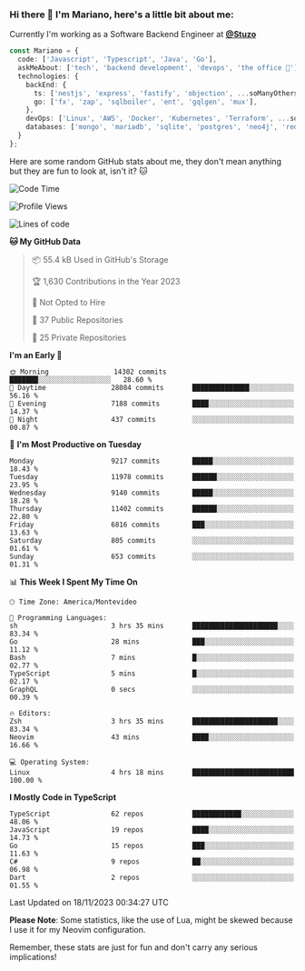 ### Hi there 👋 I'm Mariano, here's a little bit about me:

Currently I'm working as a Software Backend Engineer at [**@Stuzo**](https://www.stuzo.com/)

```ts
const Mariano = {
  code: ['Javascript', 'Typescript', 'Java', 'Go'],
  askMeAbout: ['tech', 'backend development', 'devops', 'the office 💼'],
  technologies: {
    backEnd: {
      ts: ['nestjs', 'express', 'fastify', 'objection', ...soManyOthersFrameworks],
      go: ['fx', 'zap', 'sqlboiler', 'ent', 'gqlgen', 'mux'],
    },
    devOps: ['Linux', 'AWS', 'Docker', 'Kubernetes', 'Terraform', ...soManyOthersTools],
    databases: ['mongo', 'mariadb', 'sqlite', 'postgres', 'neo4j', 'redis', ...],
  }
};
```

Here are some random GitHub stats about me, they don't mean anything but they are fun to look at, isn't it? 🐱

<!--START_SECTION:waka-->
![Code Time](http://img.shields.io/badge/Code%20Time-1%2C370%20hrs%2031%20mins-blue)

![Profile Views](http://img.shields.io/badge/Profile%20Views-0-blue)

![Lines of code](https://img.shields.io/badge/From%20Hello%20World%20I%27ve%20Written-12.0%20million%20lines%20of%20code-blue)

**🐱 My GitHub Data** 

> 📦 55.4 kB Used in GitHub's Storage 
 > 
> 🏆 1,630 Contributions in the Year 2023
 > 
> 🚫 Not Opted to Hire
 > 
> 📜 37 Public Repositories 
 > 
> 🔑 25 Private Repositories 
 > 
**I'm an Early 🐤** 

```text
🌞 Morning                14302 commits       ███████░░░░░░░░░░░░░░░░░░   28.60 % 
🌆 Daytime                28084 commits       ██████████████░░░░░░░░░░░   56.16 % 
🌃 Evening                7188 commits        ████░░░░░░░░░░░░░░░░░░░░░   14.37 % 
🌙 Night                  437 commits         ░░░░░░░░░░░░░░░░░░░░░░░░░   00.87 % 
```
📅 **I'm Most Productive on Tuesday** 

```text
Monday                   9217 commits        █████░░░░░░░░░░░░░░░░░░░░   18.43 % 
Tuesday                  11978 commits       ██████░░░░░░░░░░░░░░░░░░░   23.95 % 
Wednesday                9140 commits        █████░░░░░░░░░░░░░░░░░░░░   18.28 % 
Thursday                 11402 commits       ██████░░░░░░░░░░░░░░░░░░░   22.80 % 
Friday                   6816 commits        ███░░░░░░░░░░░░░░░░░░░░░░   13.63 % 
Saturday                 805 commits         ░░░░░░░░░░░░░░░░░░░░░░░░░   01.61 % 
Sunday                   653 commits         ░░░░░░░░░░░░░░░░░░░░░░░░░   01.31 % 
```


📊 **This Week I Spent My Time On** 

```text
🕑︎ Time Zone: America/Montevideo

💬 Programming Languages: 
sh                       3 hrs 35 mins       █████████████████████░░░░   83.34 % 
Go                       28 mins             ███░░░░░░░░░░░░░░░░░░░░░░   11.12 % 
Bash                     7 mins              █░░░░░░░░░░░░░░░░░░░░░░░░   02.77 % 
TypeScript               5 mins              █░░░░░░░░░░░░░░░░░░░░░░░░   02.17 % 
GraphQL                  0 secs              ░░░░░░░░░░░░░░░░░░░░░░░░░   00.39 % 

🔥 Editors: 
Zsh                      3 hrs 35 mins       █████████████████████░░░░   83.34 % 
Neovim                   43 mins             ████░░░░░░░░░░░░░░░░░░░░░   16.66 % 

💻 Operating System: 
Linux                    4 hrs 18 mins       █████████████████████████   100.00 % 
```

**I Mostly Code in TypeScript** 

```text
TypeScript               62 repos            ████████████░░░░░░░░░░░░░   48.06 % 
JavaScript               19 repos            ████░░░░░░░░░░░░░░░░░░░░░   14.73 % 
Go                       15 repos            ███░░░░░░░░░░░░░░░░░░░░░░   11.63 % 
C#                       9 repos             ██░░░░░░░░░░░░░░░░░░░░░░░   06.98 % 
Dart                     2 repos             ░░░░░░░░░░░░░░░░░░░░░░░░░   01.55 % 
```




 Last Updated on 18/11/2023 00:34:27 UTC
<!--END_SECTION:waka-->

**Please Note**: Some statistics, like the use of Lua, might be skewed because I use it for my Neovim configuration.

Remember, these stats are just for fun and don't carry any serious implications!

